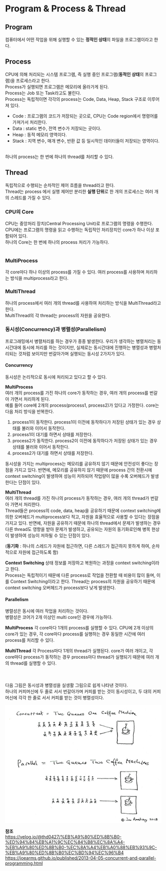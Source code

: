 # Program & Process & Thread


## Program

컴퓨터에서 어떤 작업을 위해 실행할 수 있는 **정적인 상태**의 파일을 프로그램이라고 한다.

## Process
CPU에 의해 처리되는 시스템 프로그램, 즉 실행 중인 프로그램(**동적인 상태**의 프로그램)을 프로세스라고 한다.
<br>
Process가 실행되면 프로그램은 메모리에 올라가게 된다.
<br>
Process는 Job 또는 Task라고도 불린다.
<br>
Process는 독립적이면 각각의 process는 Code, Data, Heap, Stack 구조로 이루어져 있다.
<br>
* Code : 프로그램의 코드가 저장되는 곳으로, CPU는 Code region에서 명령어를 가져가서 처리한다.
* Data : static 변수, 전역 변수가 저장되는 곳이다.
* Heap : 동적 메모리 영역이다.
* Stack : 지역 변수, 매개 변수, 반환 값 등 일시적인 데이터들이 저장되는 영역이다.

<br>
하나의 process는 한 번에 하나의 thread를 처리할 수 있다.


## Thread
독립적으로 수행되는 순차적인 제어 흐름을 thread라고 한다.
<br>
Thread는 process 에서 실행 제어만 분리한 **실행 단위**로 한 개의 프로세스는 여러 개의 스레드를 가질 수 있다.

### CPU의 Core
CPU는 중앙처리 장치(Central Processing Unit)로 프로그램의 명령을 수행한다. CPU에는 프로그램의 명령을 읽고 수행하는 독립적인 처리장치인 core가 하나 이상 포함되어 있다.
<br>
하나의 Core는 한 번에 하나의 process 처리가 가능하다.
<br>
<br>

### MultiProcess
각 core마다 하나 이상의 process를 가질 수 있다. 여러 process를 사용하며 처리하는 방식을 multiprocess라고 한다.


### MultiThread
하나의 process에서 여러 개의 thread를 사용하여 처리하는 방식을 MultiThread라고 한다. 
<br>
MultiThread의 각 thread는 process의 자원을 공유한다.

### 동시성(Concurrency)과 병렬성(Parallelism)
프로그래밍에서 병렬처리를 하는 경우가 종종 발생한다. 우리가 생각하는 병렬처리는 동시간대에 동시에 처리를 하는 것이지만, 실제로는 동시간대에 진행하는 병렬성과 병렬처리되는 것처럼 보이지만 번갈아가며 실행되는 동시성 2가지가 있다.

#### Concurrency
동시성은 논리적으로 동시에 처리되고 있다고 할 수 있다. 
<br>

**MultiProcess**
<br>
여러 개의 process를 가진 하나의 core가 동작하는 경우, 여러 개의 process를 번갈아 가면서 처리하게 된다. 
<br>
예를 들어 core에 2개의 process(process1, process2)가 있다고 가정한다. core는 다음 처리 방식을 반복한다.
1. process1이 동작한다. process1이 이전에 동작하다가 저장된 상태가 있는 경우 상태를 불러와 이어서 동작한다.
2. process1이 대기를 하면서 상태를 저장한다.
3. process2가 동작한다. process2이 이전에 동작하다가 저장된 상태가 있는 경우 상태를 불러와 이어서 동작한다.
4. process2가 대기를 하면서 상태를 저장한다.

동시성을 가지는 multiprocess는 메모리를 공유하지 않기 때문에 안전성이 좋다는 장점을 가지고 있다. 반면에, 메모리를 공유하지 않기 때문에 process 간의 전환시에 context switching이 발생하여 성능이 저하되어 작업량이 많을 수록 오버헤드가 발생한다는 단점이 있다.

**MultiThread**
<br>
여러 개의 thread를 가진 하나의 process가 동작하는 경우, 여러 개의 thread가 번갈아 가면서 처리한다.
<br>
Thread들은 process의 code, data, heap을 공유하기 때문에 context switching에 의한 오버헤드가 multiprocess보다 적고, 자원을 효율적으로 사용할 수 있다는 장점을 가지고 있다. 반면에, 자원을 공유하기 때문에 하나의 thread에서 문제가 발생하는 경우 다른 thread도 영향을 받아 문제가 발생하고, 공유되는 자원의 동기화로인해 병목 현상이 발생하여 성능이 저하될 수 있는 단점이 있다.

(**동기화** : 하나의 스레드가 자원에 접근하면, 다른 스레드가 접근하지 못하게 하여, 순차적으로 자원에 접근하도록 함)


**Context Switching**
상태 정보를 저장하고 복원하는 과정을 context switching이라고 한다.
<br>
Process는 독립적이기 때문에 다른 process로 작업을 전환할 때 비용이 많이 들며, 이를 Context Switching이라고 한다.
Thread는 process의 자원을 공유하기 때문에 context switching 오버헤드가 process보다 낮게 발생한다.

#### Parallelism
병렬성은 동시에 여러 작업을 처리하는 것이다.
<br>
병렬성은 코어가 2개 이상인 multi core인 경우에 가능하다.
<br>

**MultiProcess**
각 core마다 1개의 process를 실행할 수 있다. CPU에 2개 이상의 core가 있는 경우, 각 core마다 process를 실행하는 경우 동일한 시간에 여러 process를 처리할 수 있다.

**MultiThread**
각 Process마다 1개의 thread가 실행된다. core가 여러 개이고, 각 core마다 process가 동작하는 경우 process마다 thread가 실행되기 때문에 여러 개의 thread를 실행할 수 있다.
<br>
<br>
<br>
<br>
다음 그림은 동시성과 병렬성을 실생활 그림으로 쉽게 나타낸 것이다.
<br> 하나의 커피머신에 두 줄로 서서 번갈아가며 커피를 받는 것이 동시성이고, 두 대의 커피머신에 각각 한 줄로 서서 커피를 받는 것이 병렬성이다.

![alt text](image.png)









**참조**
<br>
https://velog.io/@thd0427/%EB%A9%80%ED%8B%B0-%ED%94%84%EB%A1%9C%EC%84%B8%EC%8A%A4-%EB%A9%80%ED%8B%B0-%EC%8A%A4%EB%A0%88%EB%93%9C-%EB%A9%80%ED%8B%B0%EC%BD%94%EC%96%B4
<br>
https://joearms.github.io/published/2013-04-05-concurrent-and-parallel-programming.html